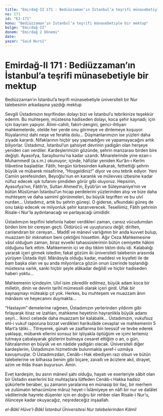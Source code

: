 ```yaml
---
title: "Emirdağ-II 171 : Bediüzzaman’ın İstanbul’a teşrifi münasebetiyle bir mektup"
no: 171
id: "E2-171"
konu: "Bediüzzaman’ın İstanbul’a teşrifi münasebetiyle bir mektup"
bolge: "Emirdağ-II"
donem: "Emirdağ 2 Dönemi"
date: 
yazar: "Said Nursî"
---
```


# Emirdağ-II 171 : Bediüzzaman’ın İstanbul’a teşrifi münasebetiyle bir mektup

<p class="takdim">Bediüzzaman’ın İstanbul’a teşrifi münasebetiyle üniversiteli bir Nur talebesinin arkadaşına yazdığı mektup</p>

Sevgili Üstadımızın teşrifinden dolayı bizi ve İstanbul’u tebrikinize teşekkür ederim. Bu muhteşem, müstesna hadiseden dolayı, koca şehir kaynadı; için için bayram yapıyor. Âlimi-cahili, fakiri–zengini, genci-ihtiyarı mahkemelerde, otelde her yerde onu görmeye ve dinlemeye koşuyor. Rüyalarımız dahi neşe ve ferahla dolu... Düşmanlarımızın ise yüzleri daha ziyade karardı. Nifaklarının hiçbir şey yapmadığını ve yapamayacağını artık biliyorlar. Üstadımız, İstanbul’un şahsiyet devrinin yadigârı olan herşeye yeniden can verdiler. Kardeşlerimizin gözünde, şehrin manzarası birden bire değişti. Ayasofya, Sarayburnu’na kadar uzandı. Minarelerinde yine ezan-ı Muhammedî (a.s.m.) okunuyor; içinde, hâfızlar yeniden Kur’ân-ı Kerîm tilâvetine başladılar. Fâtih, hergün türbesinden kalkarak, fethettiği şehrin büyük ve mübarek misafirine, “Hoşgeldiniz!” diyor ve onu tebrik ediyor. Yeni Camiin şerefesinden, Beyoğlu’nun en karanlık ve mülevves izbesine kadar nüfuz edecek ışık tufanını şimdiden görür gibi oluyoruz. Hepsinin, Ayasofya’nın, Fâtih’in, Sultan Ahmed’in, Eyüb’ün ve Süleymaniye’nin ve bütün Müslüman İstanbul’un hicap perdelerini yüzlerinden atışı ve bize daha muhteşem ve daha samimî görünmeleri, bu büyük teşriften ve bu ulvî nurdan... Üstadımız, artık bu şehrin güneşi. O giderse, ufkundaki güneş de onu takip edecek ve milyonluk şehir kararıverecek. Tesellimiz, Fâtih şehrinin Risale-i Nur’la aydınlanacağı ve parlayacağı ümididir.

Üstadımızın teşrifini telefonla haber verdikleri zaman, cansız vücudumdan birden bire bir cereyan geçti. Öldürücü ve uyuşturucu değil; dirilten, canlandıran bir cereyan... Maddî ve mânevî varlığımın bir anda kuvvet bulup, muazzam bir mıknatısın beni çektiğini hissettim. Ağır Ceza Mahkemesine vâsıl olduğum zaman, biraz evvelki tahassüslerimin bütün cemiyette hâkim olduğunu fark ettim. Mahkemenin içi ve dışı tıklım tıklım dolu idi. Kalabalığı yararak içeri girmek istedim; fakat gözüm iki üniversiteli talebenin arasında yürüyen Üstada ilişti. Mânâsıyla olduğu kadar, maddesi ve kıyafeti ile de bam başka olan ve şu anda milyonlarca gözün onun üzerinde toplandığı müstesna varlık, sanki hiçbir şeyle alâkadar değildi ve hiçbir hadiseden haberi yoktu…

Mahkemenin içindeyim. Ulvî isim zikredilir edilmez, büyük adam koca bir milletin, dinin ve devrin tarihî mümessili olarak içeri girdi. Ufak bir kaynaşmayı müteakip çıt yok. Herkes, bu muhteşem ve muazzam ânın mânâsını ve heyecanını duymakta...

“Hastayım” demelerine rağmen, Üstadımızın yerlerinden yıldırım gibi fırlayarak itiraz ve izahları, mahkeme heyetinin hayranlıkla büyük adamı seyri... İkinci celsede daha muazzam bir kalabalık... Üstadımızın, vukufsuz ehl-i vukuf raporuna bizzat verdikleri harikulâde cevaplar ve mahkemenin 5 Mart’a tâliki... Titreyerek, günah ve zaaflarıma bin teessüf ve tevbe ederek yaklaşıp, mübarek ellerini sonsuz bir iştiyakla öptüğüm ve içimi tertemiz tutmaya çabalayarak gözlerini bulmaya cesaret ettiğim o an, o gün, hâtıralarımın en büyük ve en nâdide yadigârı olacak. Üniversiteli diğer kardeşlerim, Üstadımızın hizmetinde bulunmakla şeref-i uzmâya kavuşmuşlar. O Üstadımızdan, Cenâb-ı Hak ebediyen razı olsun ve bütün talebelerine ve bilhassa benim gibi biçare, zavallı ve âcizlere akıl, dirayet, azim ve ihlâs ihsan buyursun. Âmin.

Evet kardeşim, bu asrın mânevî şahı olduğu, hayatı ve eserleriyle sâbit olan bir Üstadın eserlerini biz muhtaçlara lütfeden Cenâb-ı Hakka hadsiz şükürlerle beraber, şu zamanın yaralarına en münasip bir ilaç, bir merhem ve zulümatın tehacümüne mâruz heyet-i İslâmiyeye en nâfi bir nur ve dalâlet vâdilerinde hayrete düşenler için en doğru bir rehber olan Risale-i Nur’u, ölünceye kadar okuyacağız, neşredeceğiz inşaallah.

*el-Bâkî Hüve’l-Bâkî*
*İstanbul Üniversitesi Nur talebelerinden*
*Kâmil*

